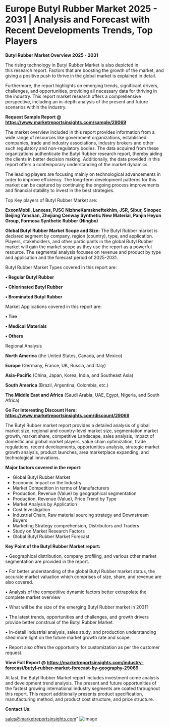 # Europe Butyl Rubber Market 2025 - 2031 | Analysis and Forecast with Recent Developments Trends, Top Players

<Strong> Butyl Rubber Market Overview 2025 - 2031</strong>

The rising technology in Butyl Rubber Market is also depicted in this research report. Factors that are boosting the growth of the market, and giving a positive push to thrive in the global market is explained in detail.

Furthermore, the report highlights on emerging trends, significant drivers, challenges, and opportunities, providing all necessary data for thriving in the industry. This report market research offers a comprehensive perspective, including an in-depth analysis of the present and future scenarios within the industry.

<strong>Request Sample Report @ <a href=https://www.marketreportsinsights.com/sample/29069>https://www.marketreportsinsights.com/sample/29069</a></strong>

The market overview included in this report provides information from a wide range of resources like government organizations, established companies, trade and industry associations, industry brokers and other such regulatory and non-regulatory bodies. The data acquired from these organizations authenticate the Butyl Rubber research report, thereby aiding the clients in better decision making. Additionally, the data provided in this report offers a contemporary understanding of the market dynamics.

The leading players are focusing mainly on technological advancements in order to improve efficiency. The long-term development patterns for this market can be captured by continuing the ongoing process improvements and financial stability to invest in the best strategies.

Top Key players of Butyl Rubber Market are:

<strong>ExxonMobil, Lanxess, PJSC NizhneKamskneftekhim, JSR, Sibur, Sinopec Beijing Yanshan, Zhejiang Cenway Synthetic New Material, Panjin Heyun Group, Formosa Synthetic Rubber (Ningbo)</strong>

<strong><b>Global Butyl Rubber Market Scope and Size:</b></strong>
The Butyl Rubber market is declared segment by company, region (country), type, and application. Players, stakeholders, and other participants in the global Butyl Rubber market will gain the market scope as they use the report as a powerful resource. The segmental analysis focuses on revenue and product by type and application and the forecast period of 2025-2031.

Butyl Rubber Market Types covered in this report are:

<strong>• Regular Butyl Rubber

• Chlorinated Butyl Rubber

• Brominated Butyl Rubber</strong>

Market Applications covered in this report are:

<strong>• Tire

• Medical Materials

• Others</strong> 

Regional Analysis

<strong>North America</strong> (the United States, Canada, and Mexico)

<strong>Europe</strong> (Germany, France, UK, Russia, and Italy)

<strong>Asia-Pacific</strong> (China, Japan, Korea, India, and Southeast Asia)

<strong>South America</strong> (Brazil, Argentina, Colombia, etc.)

<strong>The Middle East and Africa</strong> (Saudi Arabia, UAE, Egypt, Nigeria, and South Africa)

<strong>Go For Interesting Discount Here: <a href=https://www.marketreportsinsights.com/discount/29069>https://www.marketreportsinsights.com/discount/29069</a></strong>

The Butyl Rubber market report provides a detailed analysis of global market size, regional and country-level market size, segmentation market growth, market share, competitive Landscape, sales analysis, impact of domestic and global market players, value chain optimization, trade regulations, recent developments, opportunities analysis, strategic market growth analysis, product launches, area marketplace expanding, and technological innovations.

<strong><b>Major factors covered in the report:</b></strong>
<ul>
  <li>Global Butyl Rubber Market </li>
  <li>Economic Impact on the Industry</li>
  <li>Market Competition in terms of Manufacturers</li>
  <li>Production, Revenue (Value) by geographical segmentation</li>
  <li>Production, Revenue (Value), Price Trend by Type</li>
  <li>Market Analysis by Application</li>
  <li>Cost Investigation</li>
  <li>Industrial Chain, Raw material sourcing strategy and Downstream Buyers</li>
  <li>Marketing Strategy comprehension, Distributors and Traders</li>
  <li>Study on Market Research Factors</li>
  <li>Global Butyl Rubber Market Forecast</li>
</ul>

<strong><b>Key Point of the Butyl Rubber Market report:</b></strong>

• Geographical distribution, company profiling, and various other market segmentation are provided in the report.

• For better understanding of the global Butyl Rubber market status, the accurate market valuation which comprises of size, share, and revenue are also covered.

• Analysis of the competitive dynamic factors better extrapolate the complete market overview

• What will be the size of the emerging Butyl Rubber market in 2031?

• The latest trends, opportunities and challenges, and growth drivers provide better construal of the Butyl Rubber Market.

• In-detail industrial analysis, sales study, and production understanding shed more light on the future market growth rate and scope.

• Report also offers the opportunity for customization as per the customer request.

<strong><b>View Full Report @ <a href=https://marketreportsinsights.com/industry-forecast/butyl-rubber-market-forecast-by-geography-29069>https://marketreportsinsights.com/industry-forecast/butyl-rubber-market-forecast-by-geography-29069</a></b></strong>


At last, the Butyl Rubber Market report includes investment come analysis and development trend analysis. The present and future opportunities of the fastest growing international industry segments are coated throughout this report. This report additionally presents product specification, manufacturing method, and product cost structure, and price structure.

<strong>Contact Us:</strong>

sales@marketreportsinsights.com"
![image](https://github.com/user-attachments/assets/6e25267f-e18f-423b-9a56-ca81f9755fd2)
